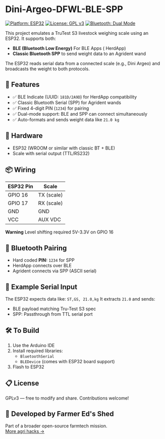 # Dini-Argeo-DFWL-BLE-SPP
[![Platform: ESP32](https://img.shields.io/badge/platform-ESP32-blue.svg)](https://www.espressif.com/en/products/socs/esp32)
[![License: GPL v3](https://img.shields.io/badge/license-GPLv3-blue.svg)](https://www.gnu.org/licenses/gpl-3.0)
[![Bluetooth: Dual Mode](https://img.shields.io/badge/bluetooth-BLE%20%2B%20SPP-lightgrey)](https://www.bluetooth.com/)

This project emulates a TruTest S3 livestock weighing scale using an ESP32. It supports both:
- **BLE (Bluetooth Low Energy)** For BLE Apps ( HerdApp)
- **Classic Bluetooth SPP** to send weight data to an Agrident wand

The ESP32 reads serial data from a connected scale (e.g., Dini Argeo) and broadcasts the weight to both protocols.

## 🧰 Features

- ✅ BLE Indicate (UUID: `181D/2A9D`) for HerdApp compatibility  
- ✅ Classic Bluetooth Serial (SPP) for Agrident wands  
- ✅ Fixed 4-digit PIN (`1234`) for pairing  
- ✅ Dual-mode support: BLE and SPP can connect simultaneously  
- ✅ Auto-formats and sends weight data like `21.0 kg`    

## 🔌 Hardware

- ESP32 (WROOM or similar with classic BT + BLE)
- Scale with serial output (TTL/RS232)

## 📦 Wiring

| ESP32 Pin | Scale      |
|-----------|------------|
| GPIO 16   | TX (scale) |
| GPIO 17   | RX (scale) |
| GND       | GND        |
| VCC       | AUX VDC    |

**Warning** Level shifting required 5V-3.3V on GPIO 16

## 📡 Bluetooth Pairing

- Hard coded **PIN:** `1234` for SPP
- HerdApp connects over BLE
- Agrident connects via SPP (ASCII serial)

## 🧪 Example Serial Input

The ESP32 expects data like:
`ST,GS, 21.0,kg`
It extracts `21.0` and sends:
- BLE payload matching Tru-Test S3 spec
- SPP: Passthrough from TTL serial port

## 🛠️ To Build

1. Use the Arduino IDE
2. Install required libraries:
   - `BluetoothSerial`
   - `BLEDevice` (comes with ESP32 board support)
3. Flash to ESP32

## 📋 License

GPLv3 — free to modify and share. Contributions welcome!

## 🐄 Developed by Farmer Ed's Shed

Part of a broader open-source farmtech mission.  
[More agri hacks →](https://github.com/Farmer-Eds-Shed)

